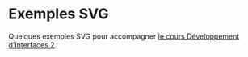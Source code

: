 # Exemples SVG

Quelques exemples SVG pour accompagner [le cours Développement d'interfaces 2](https://eracom-id301.github.io/cours-dev2-css/svg.html).